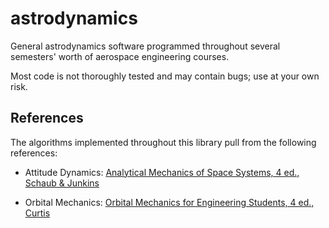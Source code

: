 # astrodynamics

General astrodynamics software programmed throughout several semesters' worth of
aerospace engineering courses.

Most code is not thoroughly tested and may contain bugs; use at your own risk.

## References

The algorithms implemented throughout this library pull from the following references:

* Attitude Dynamics: [Analytical Mechanics of Space Systems, 4 ed., Schaub & Junkins](https://arc.aiaa.org/doi/book/10.2514/4.105210)

* Orbital Mechanics: [Orbital Mechanics for Engineering Students, 4 ed., Curtis](https://www.elsevier.com/books/orbital-mechanics-for-engineering-students/curtis/978-0-08-102133-0)
